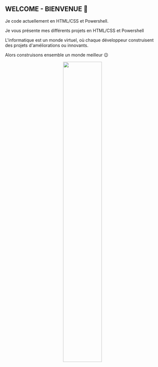 <!-- Description-->
## WELCOME - BIENVENUE 👋  

<p>Je code actuellement en HTML/CSS et Powershell.</p>
<p>Je vous présente mes différents projets en HTML/CSS et Powershell</p>  
<p> L'informatique est un monde virtuel, où chaque développeur construisent des projets d'améliorations ou innovants.  
    <p>Alors construisons ensemble un monde meilleur 😉</p>
<div style="text-align: center;">
    <img width="50%" src="https://media4.giphy.com/media/v1.Y2lkPTc5MGI3NjExYnN5YzJ6OXpnbm8zd2tzY2NxcnB6ejIyZHBlY2F1aGQyMWhmeDRleiZlcD12MV9pbnRlcm5hbF9naWZfYnlfaWQmY3Q9Zw/2u8vej0S5Mx7W/giphy.gif">
</div>
<!--

Here are some ideas to get you started:
- 🔭 I’m currently working on ...
- 🌱 I’m currently learning ...
- 👯 I’m looking to collaborate on ...
- 🤔 I’m looking for help with ...
- 💬 Ask me about ...
- 📫 How to reach me: ...
- 😄 Pronouns: ...
- ⚡ Fun fact: ...
-->
